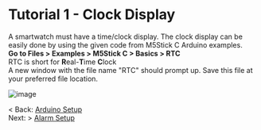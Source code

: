 # Tutorial 1 - Clock Display
A smartwatch must have a time/clock display. The clock display can be easily done by using the given code from M5Stick C Arduino examples.\
<strong>Go to Files > Examples > M5Stick C > Basics > RTC </strong> \
RTC is short for <strong>R</strong>eal-<strong>T</strong>ime <strong>C</strong>lock\
A new window with the file name "RTC" should prompt up. Save this file at your preferred file location.

![image](https://user-images.githubusercontent.com/80112384/123926700-b9d9bb80-d9be-11eb-9bdb-e3ebdf02c129.png)


< Back: [Arduino Setup](https://github.com/kempisabelmaddie/IoT_PolyU/blob/main/smartwatch/pill_alarm_program/Tutorial/Tutorial0.md)\
Next: > [Alarm Setup](https://github.com/kempisabelmaddie/IoT_PolyU/blob/main/smartwatch/pill_alarm_program/Tutorial/Tutorial2.md)
